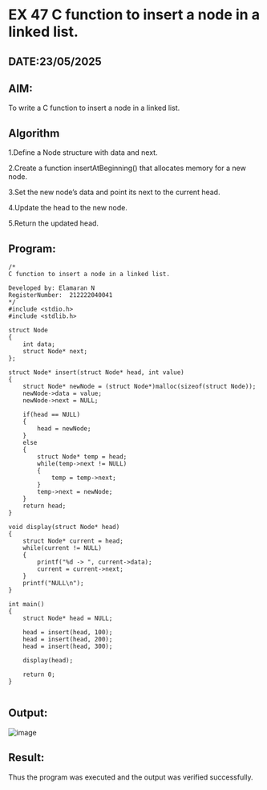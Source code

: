 # EX 47 C function to insert a node in a linked list.
## DATE:23/05/2025
## AIM:
To write a C function to insert a node in a linked list.

## Algorithm
1.Define a Node structure with data and next.

2.Create a function insertAtBeginning() that allocates memory for a new node.

3.Set the new node’s data and point its next to the current head.

4.Update the head to the new node.

5.Return the updated head.

## Program:
```
/*
C function to insert a node in a linked list.

Developed by: Elamaran N
RegisterNumber:  212222040041
*/
#include <stdio.h>
#include <stdlib.h>

struct Node
{
    int data;
    struct Node* next;
};

struct Node* insert(struct Node* head, int value)
{
    struct Node* newNode = (struct Node*)malloc(sizeof(struct Node));
    newNode->data = value;
    newNode->next = NULL;

    if(head == NULL)
    {
        head = newNode;
    }
    else
    {
        struct Node* temp = head;
        while(temp->next != NULL)
        {
            temp = temp->next;
        }
        temp->next = newNode;
    }
    return head;
}

void display(struct Node* head)
{
    struct Node* current = head;
    while(current != NULL)
    {
        printf("%d -> ", current->data);
        current = current->next;
    }
    printf("NULL\n");
}

int main()
{
    struct Node* head = NULL;

    head = insert(head, 100);
    head = insert(head, 200);
    head = insert(head, 300);

    display(head);

    return 0;
}


```

## Output:

![image](https://github.com/user-attachments/assets/c0ef9202-c306-4173-aa94-e681095de07f)


## Result:
Thus the program was executed and the output was verified successfully.

